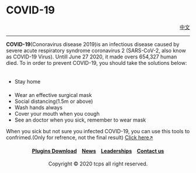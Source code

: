 <style>
h1 {text-align: center;}
h4 {text-align: center;}
h3 {text-align: center;}
p {text-align: left;}
</style>
<style type="text/css">
  #left{
        text-align:left;
  }
  #right{
        text-align:right;
  }
  #center{
        text-align:center;
  }
</style>
<h1><div id="left">COVID-19</div></h1>
<div id="right"><a href="/covid-19/cn">中文</a></div>
<hr>
<b>COVID-19</b>(Conoravirus disease 2019)is an infectious disease caused by severe acute respiratory syndrome coronavirus 2 (SARS-CoV-2, also know as COVID-19 Virus). Untill June 27 2020, it made overs 654,327 human died.
To in order to prevent COVID-19, you should take the solutions below:
<ul>
　<li>Stay home</li>
　<li>Wear an effective surgical mask</li>
  <li>Social distancing(1.5m or above)</li>
  <li>Wash hands always</li>
  <li>Cover your mouth when you cough</li>
  <li>See an doctor when you sick, remember to wear mask</li>
</ul>
When you sick but not sure you infected COVID-19, you can use this tools to confrimed.(Only for refrence, not the final result)
<a href="/jump/covid-19-check-tool/">Click here↗</a>
<h4><a href="/plugins/download">Plugins Download</a>&emsp;<a href="/news">News</a>&emsp;<a href="/leaderships">Leaderships</a>&emsp;<a href="/contact">Contact us</a></h4>
<div id="center">Copyright © 2020 tcps all right reserved.</div>
